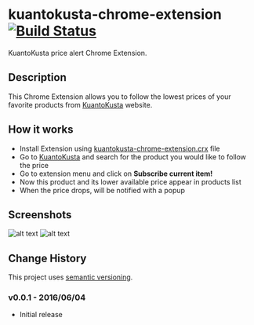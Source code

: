 # kuantokusta-chrome-extension [![Build Status](https://travis-ci.org/rodolfosantos/kuantokusta-chrome-extension.svg?branch=master)](https://travis-ci.org/rodolfosantos/kuantokusta-chrome-extension)
KuantoKusta price alert Chrome Extension.


## Description

This Chrome Extension allows you to follow the lowest prices of your favorite products from [KuantoKusta](http://kuantokusta.pt/) website.

## How it works

* Install Extension using [kuantokusta-chrome-extension.crx](https://github.com/rodolfosantos/kuantokusta-chrome-extension/raw/master/dist/kuantokusta-chrome-extension.crx)  file
* Go to [KuantoKusta](http://kuantokusta.pt/) and search for the product you would like to follow the price
* Go to extension menu and click on **Subscribe current item!**
* Now this product and its lower available price appear in products list
* When the price drops, will be notified with a popup


## Screenshots
![alt text](https://dl.dropboxusercontent.com/u/14813041/kuantokusta-chrome-extension/popup.png)
![alt text](https://dl.dropboxusercontent.com/u/14813041/kuantokusta-chrome-extension/notification.png)

## Change History

This project uses [semantic versioning](http://semver.org/).

### v0.0.1 - 2016/06/04

* Initial release 


